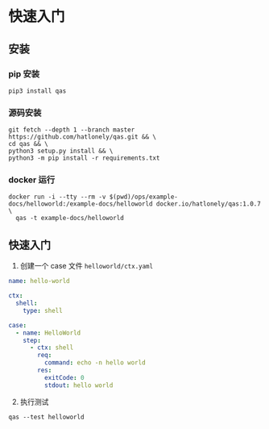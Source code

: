 # 快速入门

## 安装

### pip 安装

```shell
pip3 install qas
```

### 源码安装

```shell
git fetch --depth 1 --branch master https://github.com/hatlonely/qas.git && \
cd qas && \
python3 setup.py install && \
python3 -m pip install -r requirements.txt
```

### docker 运行

```shell
docker run -i --tty --rm -v $(pwd)/ops/example-docs/helloworld:/example-docs/helloworld docker.io/hatlonely/qas:1.0.7 \
  qas -t example-docs/helloworld
```

## 快速入门

1. 创建一个 case 文件 `helloworld/ctx.yaml`

```yaml
name: hello-world

ctx:
  shell:
    type: shell

case:
  - name: HelloWorld
    step:
      - ctx: shell
        req:
          command: echo -n hello world
        res:
          exitCode: 0
          stdout: hello world
```

2. 执行测试

```shell
qas --test helloworld
```
